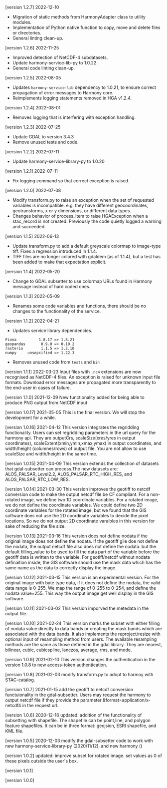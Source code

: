 [version 1.2.7] 2022-12-10
* Migration of static methods from HarmonyAdapter class to utility modules.
* Implementation of Python native function to copy, move and delete files or
  directories.
* General linting clean-up.

[version 1.2.6] 2022-11-25
* Improved detection of NetCDF-4 subdatasets.
* Update harmony-service-lib-py to 1.0.22.
* General code linting clean-up.

[version 1.2.5] 2022-08-05
* Updates `harmony-service-lib` dependency to 1.0.21, to ensure correct
  propagation of error messages to Harmony core.
* Reimplements logging statements removed in HGA v1.2.4.

[version 1.2.4] 2022-08-01
* Removes logging that is interfering with exception handling.

[version 1.2.3] 2022-07-25
* Update GDAL to version 3.4.3
* Remove unused tests and code.

[version 1.2.2] 2022-07-11
* Update harmony-service-library-py to 1.0.20

[version 1.2.1] 2022-07-11
* Fix logging command so that correct exception is raised.

[version 1.2.0] 2022-07-08

* Modify transform.py to raise an exception when the set of requested variables is
  incompatible. e.g. they have different geocoordinates, geotransforms, x or y
  dimensions, or different data types.
* Changes behavior of process_item to raise HGAException when a stac\_record is
  not created. Previously the code quietly logged a warning and succeeded.

[version 1.1.5] 2022-06-13

* Update transform.py to add a default greyscale colormap to image-type tiff. Fixes a regression introduced in 1.1.4.
* TIFF files are no longer colored with gdaldem (as of 1.1.4), but a test has been added to make that expectation explicit.

[version 1.1.4] 2022-05-20

* Change to GDAL subsetter to use colormap URLs found in Harmony message instead of hard coded ones.

[version 1.1.3] 2022-05-09

* Renames some code variables and functions, there should be no changes to the functionality of the service.

[version 1.1.2] 2022-04-21
* Updates service library dependencies.

```text
Fiona          1.8.17 => 1.8.21
geopandas       0.9.0 => 0.10.2
rasterio        1.1.5 => 1.2.10
numpy     unsepcified => 1.22.3
```
* Removes unused code from `tests` and `bin`

[version 1.1.1] 2022-03-23
Input files with `.nc4` extensions are now recognised as NetCDF-4 files. An
exception is raised for unknown input file formats. Download error messages are
propagated more transparently to the end-user in cases of failure.

[version 1.1.0] 2021-12-09
New functionality added for being able to produce PNG output from NetCDF input

[version 1.0.17] 2021-05-05
This is the final version. We will stop the development for a while.

[version 1.0.16] 2021-04-12
This version integrates the regridding functionality. Users can set regridding parameters in the url query for the harmony api. They are outputCrs, scaleSize(xres/yres in output coordinates), scaleExtent(xmin,ymin,xmax,ymax) in output coordinates, and width/height (columnes/rows) of output file. You are not allow to use scaleSize and width/height in the same time.

[version 1.0.15] 2021-04-09
This version extends the collection of datasets that gdal-subsetter can process.The new datasets are: ALOS_PALSAR_Level2.2, ALOS_PALSAR_RTC_HIGH_RES, and ALOS_PALSAR_RTC_LOW_RES.

[version 1.0.14] 2021-03-30
This version improves the geotiff to netcdf conversion code to make the output netcdf file be CF compliant. For a non-rotated image, we define two 1D coordinate variables. For a rotated image, we do not define the coordinate variables. We could define two 2D coordinate variables for the rotated image, but we found that the GIS software does not use the 2D coordinate variables to decide the pixel locations. So we do not output 2D coordinate varaibles in this version for sake of reducing the file size.

[version 1.0.13] 2021-03-16
This version does not define nodata if the original image does not define the nodata. If the geotiff gile doe not define the nodata, the output netcdf file also does not define the nodata. but the default filling_value to be used to fill the data part of the variable before the geotiff data is written to the variable. For geotiff/netcdf without nodata definaition inside, the GIS software should use the mask data which has the same name as the data to correctly display the image.

[version 1.0.12] 2021-03-15
This version is an experimental version. For the original image with byte type data, if it does not define the nodata, the valid data range is 0-255. We map the range of 0-255 to 0-254, and define the nodata value=255. This way the output image get well display in the GIS software.

[version 1.0.11] 2021-03-02
This version imporved the metedata in the output file.

[version 1.0.10] 2021-02-24
This version marks the subset with either filling of nodata value directly to data bands or creating the mask bands which are associated with the data bands. It also implements the reproject/resize with optional input of resampling method from users. The available resampling methods are the same as those defined in the gdal library. They are nearest, bilinear, cubic, cubicspline, lanczos, average, rms, and mode.

[version 1.0.9] 2021-02-10
This version changes the authentication in the version 1.0.8 to new access-token authentication.

[version 1.0.8] 2021-02-03
modify transform.py to adopt to harmoy with STAC-catalog.

[version 1.0.7] 2021-01-15
add the geotiff to netcdf conversion functuionality in the gdal-subsetter. Users may request the harmony to output netcdf file if they provide the parameter &format=application/x-netcdf4 in the request url.

[version 1.0.6]  2020-12-16
updated: addition of the functionality of subsetting with shapefile. The shapefile can be point,line, and polygon feature shapefiles. It can be in three format: geojsion, ESRI shapefile, and KML file.

[version 1.0.5]  2020-12-03
modify the gdal-subsetter code to work with new harmony-service-library-py (2020/11/12), and new harmony ()

[version 1.0.2]
updated: improve subset for rotated image. set values as 0 of these pixels outside the user's box.

[version 1.0.1]

[version 1.0.0]
